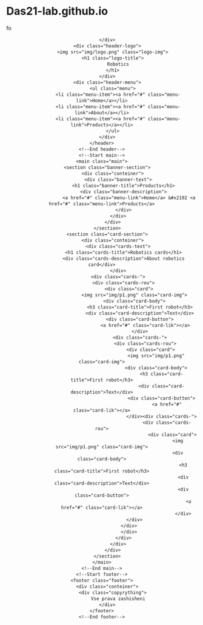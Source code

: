 # Das21-lab.github.io
<!DOCTYPE html>
<html lang="en">
<head>
    <link a href ="index.css" rel="stylesheet" type="text/css">
fo    <meta charset="UTF-8">
    <meta name="viewport" content="width=device-width, initial-scale=1.0">
    <title>Robotics</title>
</head>
<body>
    <!--Start header-->
    <header class="header">
        <div class="conteiner">

        </div>
        <div class="header-logo">
            <img src="img/logo.png" class="logo-img">
            <h1 class="logo-title">
                Robotics
            </h1>
        </div>
        <div class="header-menu">
            <ul class="menu">
                <li class="menu-item"><a href="#" class="menu-link">Home</a></li>
                <li class="menu-item"><a href="#" class="menu-link">About</a></li>
                <li class="menu-item"><a href="#" class="menu-link">Products</a></li>
            </ul>
        </div>
    </header>
    <!--End header-->
    <!--Start main-->
    <main class="main">
        <section class="banner-section">
            <div class="conteiner">
                <div class="banner-text">
                    <h1 class="banner-title">Products</h1>
                    <div class="banner-description">
                        <a href="#" class="menu-link">Home</a> &#x2192 <a href="#" class="menu-link">Products</a>
                    </div>
                </div>
            </div>
        </section>
        <section class="card-section">
            <div class="conteiner">
                <div class="cards-text">
                    <h1 class="cards-title">Robotics cards</h1>
                    <div class="cards-description">About robotics card</div>
                </div>
                <div class="cards-">
                    <div class="cards-rou">
                        <div class="card">
                            <img src="img/p1.png" class="card-img">
                            <div class="card-body">
                                <h3 class="card-title">First robot</h3>
                                <div class="card-description">Text</div>
                                <div class="card-button">
                                    <a href="#" class="card-lik"></a>
                                </div>
                                <div class="cards-">
                                    <div class="cards-rou">
                                        <div class="card">
                                            <img src="img/p1.png" class="card-img">
                                            <div class="card-body">
                                                <h3 class="card-title">First robot</h3>
                                                <div class="card-description">Text</div>
                                                <div class="card-button">
                                                    <a href="#" class="card-lik"></a>
                                                </div><div class="cards-">
                                                    <div class="cards-rou">
                                                        <div class="card">
                                                            <img src="img/p1.png" class="card-img">
                                                            <div class="card-body">
                                                                <h3 class="card-title">First robot</h3>
                                                                <div class="card-description">Text</div>
                                                                <div class="card-button">
                                                                    <a href="#" class="card-lik"></a>
                                                                </div>
                            </div>
                        </div>
                        </div>
                    </div>
                </div>
            </div>
        </section>
    </main>
    <!--End main-->
    <!--Start footer-->
    <footer class="footer">
        <div class="conteiner">
            <div class="copyrything">
                Vse prava zashisheni
        </div>
    </footer>
    <!--End footer-->
</body>
</html>
